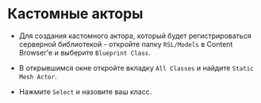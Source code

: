 # Кастомные акторы

- Для создания кастомного актора, который будет регистрироваться серверной библиотекой - откройте папку `RSL/Models` в Content Browser'е и выберите `Blueprint Class`.

- В открывшимся окне откройте вкладку `All Classes` и найдите `Static Mesh Actor`.

- Нажмите `Select` и назовите ваш класс.